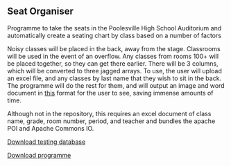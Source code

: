 ## Seat Organiser
Programme to take the seats in the Poolesville High School Auditorium and automatically create a seating chart by class based on a number of factors

Noisy classes will be placed in the back, away from the stage. Classrooms will be used in the event of an overflow. Any classes from rooms 100+ will be placed together, so they can get there earlier. There will be 3 columns, which will be converted to three jagged arrays. To use, the user will upload an excel file, and any classes by last name that they wish to sit in the back. The programme will do the rest for them, and will output an image and word document in [this](https://drive.google.com/file/d/0B0kBiRQ_pexzbW1MQ1JNTW5DYXc/view?usp=sharing) format for the user to see, saving immense amounts of time.

Although not in the repository, this requires an excel document of class name, grade, room number, period, and teacher and bundles the apache POI and Apache Commons IO.

[Download testing database](https://drive.google.com/file/d/0B0kBiRQ_pexzZnZPTGo5cGhCVlk/view?usp=sharing)

[Download programme](https://drive.google.com/file/d/0B0kBiRQ_pexzQ3ZRWGEwZ2pIcEU/view?usp=sharing)
